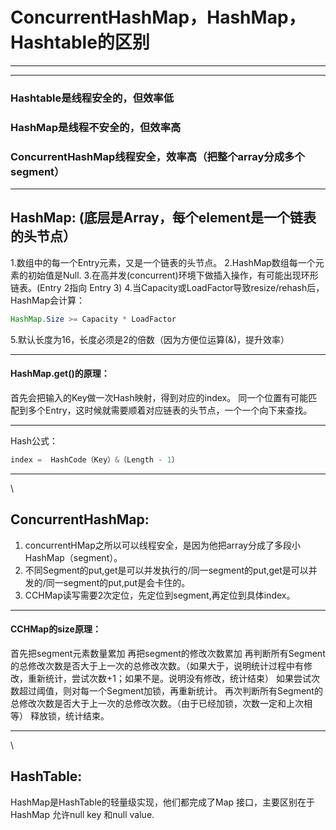# ConcurrentHashMap，HashMap，Hashtable的区别
---
---

### Hashtable是线程安全的，但效率低
### HashMap是线程不安全的，但效率高
### ConcurrentHashMap线程安全，效率高（把整个array分成多个segment）
---




## HashMap: (底层是Array，每个element是一个链表的头节点）
1.数组中的每一个Entry元素，又是一个链表的头节点。
2.HashMap数组每一个元素的初始值是Null.
3.在高并发(concurrent)环境下做插入操作，有可能出现环形链表。(Entry 2指向 Entry 3)
4.当Capacity或LoadFactor导致resize/rehash后，HashMap会计算： 
```java
HashMap.Size >= Capacity * LoadFactor
```
5.默认长度为16，长度必须是2的倍数（因为方便位运算(&)，提升效率）

---
#### HashMap.get()的原理：
首先会把输入的Key做一次Hash映射，得到对应的index。
同一个位置有可能匹配到多个Entry，这时候就需要顺着对应链表的头节点，一个一个向下来查找。

---

Hash公式：
```java
index =  HashCode（Key）&（Length - 1） 
```
---
 \





## ConcurrentHashMap:
1. concurrentHMap之所以可以线程安全，是因为他把array分成了多段小HashMap（segment）。
2. 不同Segment的put,get是可以并发执行的/同一segment的put,get是可以并发的/同一segment的put,put是会卡住的。
3. CCHMap读写需要2次定位，先定位到segment,再定位到具体index。

---
#### CCHMap的size原理：
首先把segment元素数量累加
再把segment的修改次数累加
再判断所有Segment的总修改次数是否大于上一次的总修改次数。（如果大于，说明统计过程中有修改，重新统计，尝试次数+1；如果不是。说明没有修改，统计结束）
如果尝试次数超过阈值，则对每一个Segment加锁，再重新统计。
再次判断所有Segment的总修改次数是否大于上一次的总修改次数。（由于已经加锁，次数一定和上次相等）
释放锁，统计结束。

---


 \




## HashTable:
HashMap是HashTable的轻量级实现，他们都完成了Map 接口，主要区别在于HashMap 允许null key 和null value.
